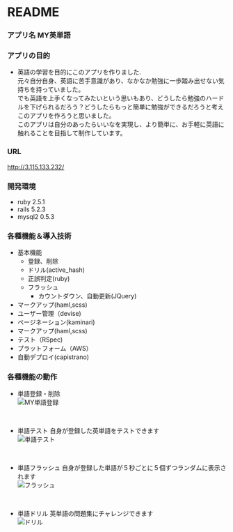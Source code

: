 # README

### アプリ名 MY英単語

### アプリの目的
- 英語の学習を目的にこのアプリを作りました.<br>
元々自分自身、英語に苦手意識があり、なかなか勉強に一歩踏み出せない気持ちを持っていました。<br>
でも英語を上手くなってみたいという思いもあり、どうしたら勉強のハードルを下げられるだろう？どうしたらもっと簡単に勉強ができるだろうと考えこのアプリを作ろうと思いました。<br>
このアプリは自分のあったらいいなを実現し、より簡単に、お手軽に英語に触れることを目指して制作しています。<br>

### URL
http://3.115.133.232/

### 開発環境
- ruby 2.5.1
- rails 5.2.3
- mysql2 0.5.3

### 各種機能＆導入技術
- 基本機能
  - 登録、削除
  - ドリル(active_hash)
  - 正誤判定(ruby)
  - フラッシュ
    - カウントダウン、自動更新(JQuery)
- マークアップ(haml,scss)
- ユーザー管理（devise)
- ページネーション(kaminari)
- マークアップ(haml,scss)
- テスト（RSpec)
- プラットフォーム（AWS）
- 自動デプロイ(capistrano)

### 各種機能の動作

- 単語登録・削除<br>
![MY単語登録](https://user-images.githubusercontent.com/61169243/79117005-db07b980-7dc4-11ea-89fa-df85ca4c5b2a.gif)
<br>

- 単語テスト 自身が登録した英単語をテストできます<br>
![単語テスト](https://user-images.githubusercontent.com/61169243/79117007-df33d700-7dc4-11ea-827f-3156fe654fbf.gif)
<br>

- 単語フラッシュ 自身が登録した単語が５秒ごとに５個ずつランダムに表示されます<br>
![フラッシュ](https://user-images.githubusercontent.com/61169243/79117017-e65ae500-7dc4-11ea-9a7c-d13d3dedfc1f.gif)
<br>

- 単語ドリル 英単語の問題集にチャレンジできます<br>
![ドリル](https://user-images.githubusercontent.com/61169243/79117448-18207b80-7dc6-11ea-968b-383cdefb1ea7.gif)
<br>
